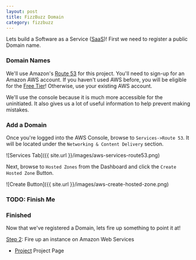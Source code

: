 ```yaml
---
layout: post
title: FizzBuzz Domain
category: fizzbuzz
---
```


Lets build a Software as a Service ([SaaS](https://en.wikipedia.org/wiki/Software_as_a_service))!
First we need to register a public Domain name.

### Domain Names
We'll use Amazon's [Route 53](https://aws.amazon.com/route53/) for this project.
You'll need to sign-up for an Amazon AWS account.
If you haven't used AWS before, you will be eligible for the [Free Tier](https://aws.amazon.com/free)!
Otherwise, use your existing AWS account.

We'll use the console because it is much more accessible for the uninitiated.
It also gives us a lot of useful information to help prevent making mistakes.

### Add a Domain

Once you're logged into the AWS Console, browse to `Services->Route 53`.
It will be located under the `Networking & Content Delivery` section.

![Services Tab]({{ site.url }}/images/aws-services-route53.png)

Next, browse to `Hosted Zones` from the Dashboard and click the `Create Hosted Zone` Button.

![Create Button]({{ site.url }}/images/aws-create-hosted-zone.png)


### TODO: Finish Me



### Finished
Now that we've registered a Domain, lets fire up something to point it at!

[Step 2](/): Fire up an instance on Amazon Web Services

- [Project](/fizzbuzz/2017/09/27/fizzbuzz-project.html) Project Page

